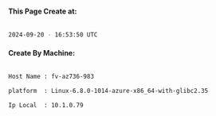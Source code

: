 
   
#### This Page Create at:

```bash

2024-09-20 - 16:53:50 UTC

```

#### Create By Machine:

```bash

Host Name : fv-az736-983

platform  : Linux-6.8.0-1014-azure-x86_64-with-glibc2.35

Ip Local  : 10.1.0.79

```

